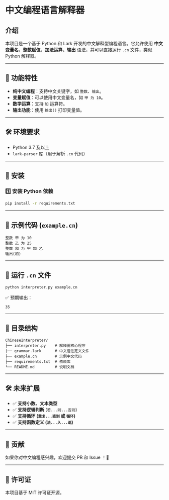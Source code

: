 # 中文编程语言解释器

## 介绍
本项目是一个基于 Python 和 Lark 开发的中文解释型编程语言。它允许使用 **中文变量名、整数赋值、加法运算、输出** 语法，并可以直接运行 `.cn` 文件，类似 Python 解释器。

---

## 📌 功能特性
- **纯中文编程**：支持中文关键字，如 `整数`、`输出`。
- **变量赋值**：可以使用中文变量名，如 `甲 为 10`。
- **数学运算**：支持 `加` 运算符。
- **输出功能**：使用 `输出()` 打印变量值。

---

## 🛠️ 环境要求
- Python 3.7 及以上
- `lark-parser` 库（用于解析 `.cn` 代码）

---

## 🚀 安装

### **1️⃣ 安装 Python 依赖**
```bash
pip install -r requirements.txt
```

---

## 📄 示例代码 (`example.cn`)
```cn
整数 甲 为 10
整数 乙 为 25
整数 和 为 甲 加 乙
输出(和)
```

---

## 🎯 运行 `.cn` 文件
```bash
python interpreter.py example.cn
```

✅ 预期输出：
```
35
```

---

## 📌 目录结构
```
ChineseInterpreter/
├── interpreter.py    # 解释器核心程序
├── grammar.lark      # 中文语法定义文件
├── example.cn        # 示例中文代码
├── requirements.txt  # 依赖库
└── README.md         # 说明文档
```

---

## 🛠️ 未来扩展
- ✅ **支持小数、文本类型**
- ✅ **支持逻辑判断** (`若...则...否则`)
- ✅ **支持循环 (`重复...直到` 或 `循环`)**
- ✅ **支持函数定义 (`法...入...返`)**

---

## 📌 贡献
如果你对中文编程感兴趣，欢迎提交 PR 和 Issue ！🎉

---

## 📝 许可证
本项目基于 MIT 许可证开源。
